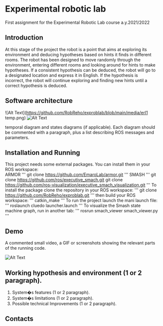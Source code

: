 # Experimental robotic lab
First assignment for the Experimental Robotic Lab course a.y.2021/2022

## Introduction
At this stage of the project the robot is a point that aims at exploring its environment and deducing hypotheses based on hints it finds in different rooms. The robot has been designed to move randomly through the environment, entering different rooms and looking around for hints to make hypotheses. If a consistent hypothesis can be deduced, the robot will go to a designated location and express it in English. If the hypothesis is incorrect, the robot will continue exploring and finding new hints until a correct hypothesis is deduced.

## Software architecture
![Alt Text](https://github.com/RobReho/exproblab/blob/main/media/erl1 temp.png)
![Alt Text](https://github.com/RobReho/exproblab/blob/main/media/sm1.png)

temporal diagram and states diagrams (if
applicable). Each diagram should be commented with a paragraph,
plus a list describing ROS messages and parameters.

## Installation and Running
This project needs some external packages. You can install them in your ROS workspace:  
ARMOR
'''
  git clone https://github.com/EmaroLab/armor.git
'''
SMASH
'''
  git clone https://github.com/ros/executive_smach.git
  git clone https://github.com/ros-visualization/executive_smach_visualization.git
'''
To install the package clone the repository in your ROS workspace:
'''
  git clone https://github.com/RobReho/exproblab.git
'''
then build your ROS workspace:
'''
  catkin_make
 '''
To run the project launch the mani launch file:
'''
  roslaunch cluedo launcher.launch
'''
To visualize the Smash state machine graph, run in another tab:
'''
  rosrun smach_viewer smach_viewer.py
'''

## Demo
A commented small video, a GIF or screenshots showing the relevant
parts of the running code.  

![Alt Text](https://github.com/RobReho/exproblab/blob/main/media/State_machine.gif)

## Working hypothesis and environment (1 or 2 paragraph).
1. System�s features (1 or 2 paragraph).
2. System�s limitations (1 or 2 paragraph).
3. Possible technical Improvements (1 or 2 paragraph).

## Contacts
